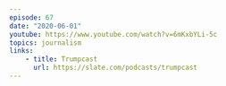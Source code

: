 ```yaml
---
episode: 67
date: "2020-06-01"
youtube: https://www.youtube.com/watch?v=6mKxbYLi-5c
topics: journalism
links:
    - title: Trumpcast
      url: https://slate.com/podcasts/trumpcast
---
```

